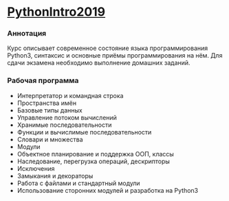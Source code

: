 # [PythonIntro2019](https://www.uneex.ru/LecturesCMC/PythonIntro2019)

### Аннотация
Курс описывает современное состояние языка программирования Python3, синтаксис и основные приёмы программирования на нём. Для сдачи экзамена необходимо выполнение домашних заданий.

### Рабочая программа
* Интерпретатор и командная строка
* Пространства имён
* Базовые типы данных
* Управление потоком вычислений
* Хранимые последовательности
* Функции и вычислимые последовательности
* Словари и множества
* Модули
* Объектное планирование и поддержка ООП, классы
* Наследование, перегрузка операций, дескрипторы
* Исключения
* Замыкания и декораторы
* Работа с файлами и стандартный модули
* Использование сторонних модулей и разработка на Python3

